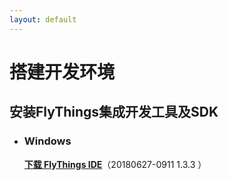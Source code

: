 ```yaml
---
layout: default
---
```

# 搭建开发环境
## 安装FlyThings集成开发工具及SDK

* ### Windows   
  [**下载 FlyThings IDE**](https://quqi.com/s/552078/4Rvn4uNecbyKQIfe)（20180627-0911 1.3.3 ） 
